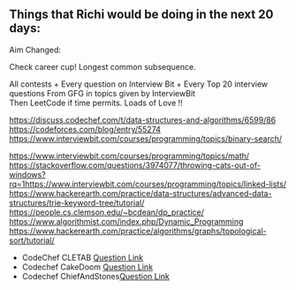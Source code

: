 ## Things that Richi would be doing in the next 20 days:

Aim Changed: 

Check career cup!
Longest common subsequence.

All contests + Every question on Interview Bit + Every Top 20 interview questions From GFG in topics given by InterviewBit    
Then  LeetCode if time permits.
Loads of Love !!

https://discuss.codechef.com/t/data-structures-and-algorithms/6599/86
https://codeforces.com/blog/entry/55274
https://www.interviewbit.com/courses/programming/topics/binary-search/

https://www.interviewbit.com/courses/programming/topics/math/
https://stackoverflow.com/questions/3974077/throwing-cats-out-of-windows?rq=1https://www.interviewbit.com/courses/programming/topics/linked-lists/
https://www.hackerearth.com/practice/data-structures/advanced-data-structures/trie-keyword-tree/tutorial/
https://people.cs.clemson.edu/~bcdean/dp_practice/
https://www.algorithmist.com/index.php/Dynamic_Programming
https://www.hackerearth.com/practice/algorithms/graphs/topological-sort/tutorial/

- CodeChef CLETAB [Question Link](https://www.codechef.com/problems/CLETAB)
- Codechef CakeDoom [Question Link](https://www.codechef.com/problems/CAKEDOOM)
- Codechef ChiefAndStones[Question Link](https://www.codechef.com/problems/CHEFST)

